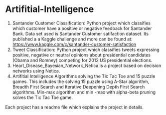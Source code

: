 # Artifitial-Intelligence
1. Santander Customer Classification: Python project which classifies which customer have a positive or negative feedback for Santander Bank. Data set used is Santander Customer satifaction dataset. Its published a a Kaggle challenge and more can be found at: https://www.kaggle.com/c/santander-customer-satisfaction
2. Tweet Classification: Python project which classifies tweets expressing positive, negative or neutral opinions about presidential candidates (Obama and Romney) competing for 2012 US presidential elections.
3. Heart_Disease_Bayesian_Network_Netica is a project based on decision networks using Netica.
4. Artifitial Intelligence Algorithms solving the Tic Tac Toe and 15 puzzle games. This includes the solving 15 puzzle using A-Star algorithm, Breadth First Search and Iterative Deepening Depth First Search algorithms. Min-max algorithm and min -max with alpha-beta pruning solves the Tic Tac Toe game.

Each project has a readme file which explains the project in details.
